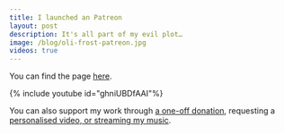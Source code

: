 ```yaml
---
title: I launched an Patreon
layout: post
description: It's all part of my evil plot…
image: /blog/oli-frost-patreon.jpg
videos: true
---
```


You can find the page <a href="https://www.patreon.com/OliFrost/membership">here</a>.

{% include youtube id="ghniUBDfAAI"%}

You can also support my work through <a href="https://ko-fi.com/olifrost">a one-off donation</a>, requesting a <a href="https://ko-fi.com/olifrost/commissions"> personalised video, or [streaming my music](/stream)</a>.
